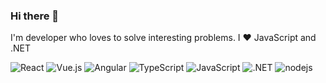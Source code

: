### Hi there 👋

I'm developer who loves to solve interesting problems. I ❤️ JavaScript and .NET

<p>
  <img alt="React" src="https://img.shields.io/badge/-React-45b8d8?style=flat-square&logo=react&logoColor=white" />
  <img alt="Vue.js" src="https://img.shields.io/badge/-Vue.js-3FB27F?style=flat-square&logo=Vue.js&logoColor=white" />
  <img alt="Angular" src="https://img.shields.io/badge/-Angular-E34F26?style=flat-square&logo=Angular&logoColor=white" />
  <img alt="TypeScript" src="https://img.shields.io/badge/-TypeScript-007ACC?style=flat-square&logo=typescript&logoColor=white" />
  <img alt="JavaScript" src="https://img.shields.io/badge/-JavaScript-yellow?style=flat-square&logo=JavaScript&logoColor=white" />
  <img alt=".NET" src="https://img.shields.io/badge/-.NET-blueviolet?style=flat-square&logo=.NET&logoColor=white" />
  <img alt="nodejs" src="https://img.shields.io/badge/-Nodejs-43853d?style=flat-square&logo=Node.js&logoColor=white" />  
</p>

<!--<img alt = "GitHub Stats" src="https://github-readme-stats.vercel.app/api?username=yangirov&show_icons=true&hide=issues&theme=auto">-->
